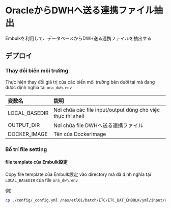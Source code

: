 # OracleからDWHへ送る連携ファイル抽出

Embulkを利用して、データベースからDWH送る連携ファイルを抽出する

## デプロイ

### Thay đổi biến môi trường

Thực hiện thay đổi giá trị của các biến môi trường bên dưới tại mà đang được định nghĩa tại `ora_dwh.env`

|変数名|説明|
|:-----|:-----|
|LOCAL_BASEDIR|Nơi chứa các file input/output dùng cho việc thực thi shell|
|OUTPUT_DIR|Nơi chứa file DWHへ送る連携ファイル|
|DOCKER_IMAGE|Tên của DockerImage|

### Bố trí file setting

#### file template của Embulk設定

Copy file template của Embulk設定 vào directory mà đã định nghĩa tại `LOCAL_BASEDIR` của file `ora_dwh.env`

例）

```bash
cp ./config/_config.yml /nas/etl01/batch/ETC/ETC_BAT_EMBULK/yml/input/config
```
